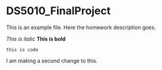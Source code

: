 # DS5010_FinalProject

This is an example file. Here the homework description goes.

*This is italic*
**This is bold**

`this is code`

I am making a second change to this.
